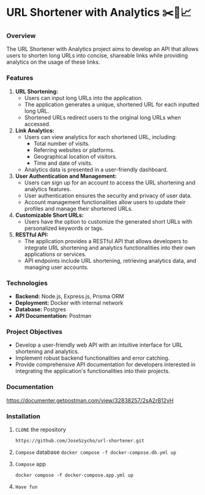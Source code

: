 # **URL Shortener with Analytics** ✂️🔗📈

### **Overview**

The URL Shortener with Analytics project aims to develop an API that allows users to shorten long URLs into concise, shareable links while providing analytics on the usage of these links.

### **Features**

1. **URL Shortening:**
    - Users can input long URLs into the application.
    - The application generates a unique, shortened URL for each inputted long URL.
    - Shortened URLs redirect users to the original long URLs when accessed.
2. **Link Analytics:**
    - Users can view analytics for each shortened URL, including:
        - Total number of visits.
        - Referring websites or platforms.
        - Geographical location of visitors.
        - Time and date of visits.
    - Analytics data is presented in a user-friendly dashboard.
3. **User Authentication and Management:**
    - Users can sign up for an account to access the URL shortening and analytics features.
    - User authentication ensures the security and privacy of user data.
    - Account management functionalities allow users to update their profiles and manage their shortened URLs.
4. **Customizable Short URLs:**
    - Users have the option to customize the generated short URLs with personalized keywords or tags.
5. **RESTful API:**
    - The application provides a RESTful API that allows developers to integrate URL shortening and analytics functionalities into their own applications or services.
    - API endpoints include URL shortening, retrieving analytics data, and managing user accounts.

### **Technologies**

-   **Backend:** Node.js, Express.js, Prisma ORM
-   **Deployment:** Docker with internal network
-   **Database:** Postgres
-   **API Documentation:** Postman

### **Project Objectives**

-   Develop a user-friendly web API with an intuitive interface for URL shortening and analytics.
-   Implement robust backend functionalities and error catching.
-   Provide comprehensive API documentation for developers interested in integrating the application's functionalities into their projects.

### Documentation

https://documenter.getpostman.com/view/32838257/2sA2rB12vH

### Installation

1. `CLONE` the repository

   `https://github.com/JoseSzycho/url-shortener.git`

2. `Compose` database
   `docker compose -f docker-compose.db.yml up`
   
3. `Compose` app

   `docker compose -f docker-compose.app.yml up`

4. `Have fun`
